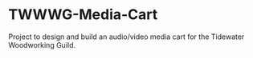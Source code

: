 # TWWWG-Media-Cart
Project to design and build an audio/video media cart for the Tidewater Woodworking Guild.
